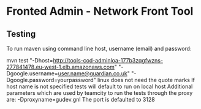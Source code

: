 Fronted Admin - Network Front Tool
==================================

Testing
-------
  To run maven using command line host, username (email) and password:
  
  mvn test "-Dhost=http://tools-cod-adminloa-177b3zqgfwzns-277841478.eu-west-1.elb.amazonaws.com" "-Dgoogle.username=user.name@guardian.co.uk" "-Dgoogle.password=yourpassword"
  linux does not need the quote marks
  If host name is not specified tests will default to run on local host
  Additional parameters which are used by teamcity to run the tests through the proxy are:
  -Dproxyname=gudev.gnl
  The port is defaulted to 3128 